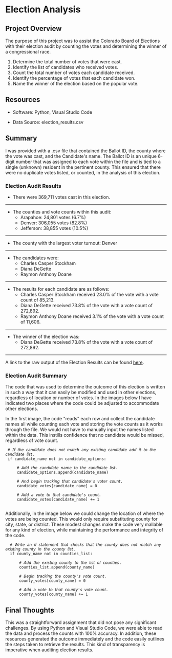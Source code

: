 # Election Analysis


## Project Overview
The purpose of this project was to assist the Colorado Board of Elections with their election audit by counting the votes and determining the winner of a congressional race. 

1.	Determine the total number of votes that were cast.
2.	Identify the list of candidates who received votes.
3.	Count the total number of votes each candidate received.
4.	Identify the percentage of votes that each candidate won.
5.	Name the winner of the election based on the popular vote.


## Resources
- Software: Python, Visual Studio Code

- Data Source: election_results.csv


## Summary
I was provided with a .csv file that contained the Ballot ID, the county where the vote was cast, and the Candidate's name. The Ballot ID is an unique 6-digit number that was assigned to each vote within the file and is tied to a single (unknown) resident in the pertinent county. This ensured that there were no duplicate votes listed, or counted, in the analysis of this election. 

### Election Audit Results

- There were 369,711 votes cast in this election.
------------------------------------------------------	
  - The counties and vote counts within this audit:
  	  - Arapahoe: 24,801 votes (6.7%)
	  - Denver: 306,055 votes (82.8%)
	  - Jefferson: 38,855 votes (10.5%)
 ------------------------------------------------------	  
  - The county with the largest voter turnout: Denver
 ------------------------------------------------------	
  - The candidates were:
	  - Charles Casper Stockham
	  - Diana DeGette
	  - Raymon Anthony Doane
 ------------------------------------------------------
  - The results for each candidate are as follows:
	  - Charles Casper Stockham received 23.0% of the vote with a vote count of 85,213.
	  - Diana DeGette received 73.8% of the vote with a vote count of 272,892.
	  - Raymon Anthony Doane received 3.1% of the vote with a vote count of 11,606.
 ------------------------------------------------------
  - The winner of the election was:
	  - Diana DeGette received 73.8% of the vote with a vote count of 272,892.
 ------------------------------------------------------
 A link to the raw output of the Election Results can be found [here](https://github.com/Kelfang/Election_Analysis/blob/main/analysis/election_results.txt).
 
 ### Election Audit Summary
 The code that was used to determine the outcome of this election is written in such a way that it can easily be modified and used in other elections, regardless of location or number of votes. In the images below I have indicated two places where the code could be adjusted to accommodate other elections.
 
 In the first image, the code "reads" each row and collect the candidate names all while counting each vote and storing the vote counts as it works through the file. We would not have to manually input the names listed within the data. This instills confidence that no candidate would be missed, regardless of vote count.
 ```
  # 𝘐𝘧 𝘵𝘩𝘦 𝘤𝘢𝘯𝘥𝘪𝘥𝘢𝘵𝘦 𝘥𝘰𝘦𝘴 𝘯𝘰𝘵 𝘮𝘢𝘵𝘤𝘩 𝘢𝘯𝘺 𝘦𝘹𝘪𝘴𝘵𝘪𝘯𝘨 𝘤𝘢𝘯𝘥𝘪𝘥𝘢𝘵𝘦 𝘢𝘥𝘥 𝘪𝘵 𝘵𝘰 𝘵𝘩𝘦 𝘤𝘢𝘯𝘥𝘪𝘥𝘢𝘵𝘦 𝘭𝘪𝘴𝘵.
  if candidate_name not in candidate_options:

      # 𝘈𝘥𝘥 𝘵𝘩𝘦 𝘤𝘢𝘯𝘥𝘪𝘥𝘢𝘵𝘦 𝘯𝘢𝘮𝘦 𝘵𝘰 𝘵𝘩𝘦 𝘤𝘢𝘯𝘥𝘪𝘥𝘢𝘵𝘦 𝘭𝘪𝘴𝘵. 
      candidate_options.append(candidate_name)

      # 𝘈𝘯𝘥 𝘣𝘦𝘨𝘪𝘯 𝘵𝘳𝘢𝘤𝘬𝘪𝘯𝘨 𝘵𝘩𝘢𝘵 𝘤𝘢𝘯𝘥𝘪𝘥𝘢𝘵𝘦'𝘴 𝘷𝘰𝘵𝘦𝘳 𝘤𝘰𝘶𝘯𝘵.
      candidate_votes[candidate_name] = 0

      # 𝘈𝘥𝘥 𝘢 𝘷𝘰𝘵𝘦 𝘵𝘰 𝘵𝘩𝘢𝘵 𝘤𝘢𝘯𝘥𝘪𝘥𝘢𝘵𝘦'𝘴 𝘤𝘰𝘶𝘯𝘵. 
      candidate_votes[candidate_name] += 1
      
```
 Additionally, in the image below we could change the location of where the votes are being counted. This would only require substituting county for city, state, or district. These modest changes make the code very mallable for any kind of election, while maintaining the performance and integrity of the code.
```
  # 𝘞𝘳𝘪𝘵𝘦 𝘢𝘯 𝘪𝘧 𝘴𝘵𝘢𝘵𝘦𝘮𝘦𝘯𝘵 𝘵𝘩𝘢𝘵 𝘤𝘩𝘦𝘤𝘬𝘴 𝘵𝘩𝘢𝘵 𝘵𝘩𝘦 𝘤𝘰𝘶𝘯𝘵𝘺 𝘥𝘰𝘦𝘴 𝘯𝘰𝘵 𝘮𝘢𝘵𝘤𝘩 𝘢𝘯𝘺 𝘦𝘹𝘪𝘴𝘵𝘪𝘯𝘨 𝘤𝘰𝘶𝘯𝘵𝘺 𝘪𝘯 𝘵𝘩𝘦 𝘤𝘰𝘶𝘯𝘵𝘺 𝘭𝘪𝘴𝘵.
  if county_name not in counties_list:

      # 𝘈𝘥𝘥 𝘵𝘩𝘦 𝘦𝘹𝘪𝘴𝘵𝘪𝘯𝘨 𝘤𝘰𝘶𝘯𝘵𝘺 𝘵𝘰 𝘵𝘩𝘦 𝘭𝘪𝘴𝘵 𝘰𝘧 𝘤𝘰𝘶𝘯𝘵𝘪𝘦𝘴.
      counties_list.append(county_name)

      # 𝘉𝘦𝘨𝘪𝘯 𝘵𝘳𝘢𝘤𝘬𝘪𝘯𝘨 𝘵𝘩𝘦 𝘤𝘰𝘶𝘯𝘵𝘺'𝘴 𝘷𝘰𝘵𝘦 𝘤𝘰𝘶𝘯𝘵.
      county_votes[county_name] = 0

      # 𝘈𝘥𝘥 𝘢 𝘷𝘰𝘵𝘦 𝘵𝘰 𝘵𝘩𝘢𝘵 𝘤𝘰𝘶𝘯𝘵𝘺'𝘴 𝘷𝘰𝘵𝘦 𝘤𝘰𝘶𝘯𝘵.
      county_votes[county_name] += 1
```

## Final Thoughts
This was a straightforward assignment that did not pose any significant challenges. By using Python and Visual Studio Code, we were able to read the data and process the counts with 100% accuracy. In addition, these resources generated the outcome immediately and the code easily outlines the steps taken to retrieve the results. This kind of transparency is imperative when auditing election results. 

